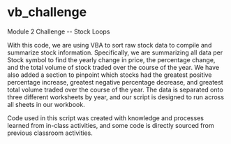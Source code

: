 # vb_challenge
Module 2 Challenge -- Stock Loops

With this code, we are using VBA to sort raw stock data to compile and summarize
stock information.  Specifically, we are summarizing all data per Stock symbol
to find the yearly change in price, the percentage change, and the total volume
of stock traded over the course of the year.  We have also added a section to 
pinpoint which stocks had the greatest positive percentage increase, greatest
negative percentage decrease, and greatest total volume traded over the course
of the year.  The data is separated onto three different worksheets by year, 
and our script is designed to run across all sheets in our workbook.  

Code used in this script was created with knowledge and processes learned from
in-class activities, and some code is directly sourced from previous classroom 
activities.
